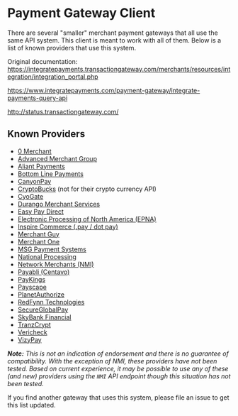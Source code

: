 # Payment Gateway Client

There are several "smaller" merchant payment gateways that all use the same API system. This client is meant to work with all of them. Below is a list of known providers that use this system.

Original documentation: <https://integratepayments.transactiongateway.com/merchants/resources/integration/integration_portal.php>

<https://www.integratepayments.com/payment-gateway/integrate-payments-query-api>

<http://status.transactiongateway.com/>

## Known Providers

* [0 Merchant](https://0merchant.transactiongateway.com/merchants/resources/integration/integration_portal.php)
* [Advanced Merchant Group](https://secure.advancedmerchantgroupgateway.com/merchants/resources/integration/integration_portal.php)
* [Aliant Payments](https://secure.apsmerchantgateway.com/merchants/resources/integration/integration_portal.php)
* [Bottom Line Payments](https://secure.bottomlinegateway.com/merchants/resources/integration/integration_portal.php)
* [CanyonPay](https://canyonpay.transactiongateway.com/merchants/resources/integration/integration_portal.php)
* [CryptoBucks](https://secure.apsmerchantgateway.com/merchants/resources/integration/integration_portal.php) (not for their crypto currency API)
* [CyoGate](https://secure.cyogate.net/merchants/resources/integration/integration_portal.php)
* [Durango Merchant Services](https://secure.durango-direct.com/merchants/resources/integration/integration_portal.php)
* [Easy Pay Direct](https://secure.easypaydirectgateway.com/gw/merchants/resources/integration/integration_portal.php)
* [Electronic Processing of North America (EPNA)](https://epna.transactiongateway.com/merchants/resources/integration/integration_portal.php)
* [Inspire Commerce (.pay / dot pay)](https://secure.inspiregateway.net/merchants/resources/integration/integration_portal.php)
* [Merchant Guy](https://vizypay.transactiongateway.com/merchants/resources/integration/integration_portal.php)
* [Merchant One](https://secure.merchantonegateway.com/merchants/resources/integration/integration_portal.php)
* [MSG Payment Systems](https://msgpay.transactiongateway.com/merchants/resources/integration/integration_portal.php)
* [National Processing](https://secure.nationalprocessinggateway.com/merchants/resources/integration/integration_portal.php)
* [Network Merchants (NMI)](https://secure.networkmerchants.com/merchants/resources/integration/integration_portal.php)
* [Payabli (Centavo)](https://centavo.transactiongateway.com/merchants/resources/integration/integration_portal.php)
* [PayKings](https://paykings.transactiongateway.com/merchants/resources/integration/integration_portal.php)
* [Payscape](https://secure.payscapegateway.com/merchants/resources/integration/integration_portal.php)
* [PlanetAuthorize](https://secure.planetauthorizegateway.com/merchants/resources/integration/integration_portal.php)
* [RedFynn Technologies](https://secure.redfynngateway.com/merchants/resources/integration/integration_portal.php)
* [SecureGlobalPay](https://secureglobalpay.transactiongateway.com/merchants/resources/integration/integration_portal.php)
* [SkyBank Financial](https://secure.skybankgateway.com/merchants/resources/integration/integration_portal.php)
* [TranzCrypt](https://secure.tranzcrypt.com/merchants/resources/integration/integration_portal.php)
* [Vericheck](https://vericheck.transactiongateway.com/merchants/resources/integration/integration_portal.php)
* [VizyPay](https://vizypay.transactiongateway.com/merchants/resources/integration/integration_portal.php)

***Note:*** *This is not an indication of endorsement and there is no guarantee of compatibility. With the exception of NMI, these providers have not been tested. Based on current experience, it may be possible to use any of these (and new) providers using the `NMI` API endpoint though this situation has not been tested.*

If you find another gateway that uses this system, please file an issue to get this list updated.
